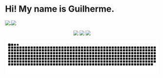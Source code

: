 <h1> Hi! My name is Guilherme. </h1>

<div>
  <a href="https://github.com/schmidt2k">
  <img height="180em"   align="center" src="https://github-readme-stats.vercel.app/api?username=schmidt2k&show_icons=true&theme=react&include_all_commits=true&count_private=true"/>
  <img height="180em"  align="center" src="https://github-readme-stats.vercel.app/api/top-langs/?username=Schmidt2k&layout=compact&langs_count=7&theme=react" />
</div>
 <br>
<div  align="center"> 
  <a href="https://www.youtube.com/" target="_blank"><img src="https://img.shields.io/badge/-Youtube-%23EA4335?style=for-the-badge&logo=youtube&logoColor=white" target="_blank"></a>
  <a href="https://www.instagram.com/guischmidt2k/" target="_blank"><img src="https://img.shields.io/badge/-Instagram-%23E4405F?style=for-the-badge&logo=instagram&logoColor=white" target="_blank"></a>
  <a href="https://www.linkedin.com/in/guilherme-schmidt/" target="_blank"><img src="https://img.shields.io/badge/-LinkedIn-%230077B5?style=for-the-badge&logo=linkedin&logoColor=white" target="_blank"></a> 
  
  ![Snake animation](https://github.com/ellen2121/ellen2121/blob/output/github-contribution-grid-snake.svg)
 
</div>
 
